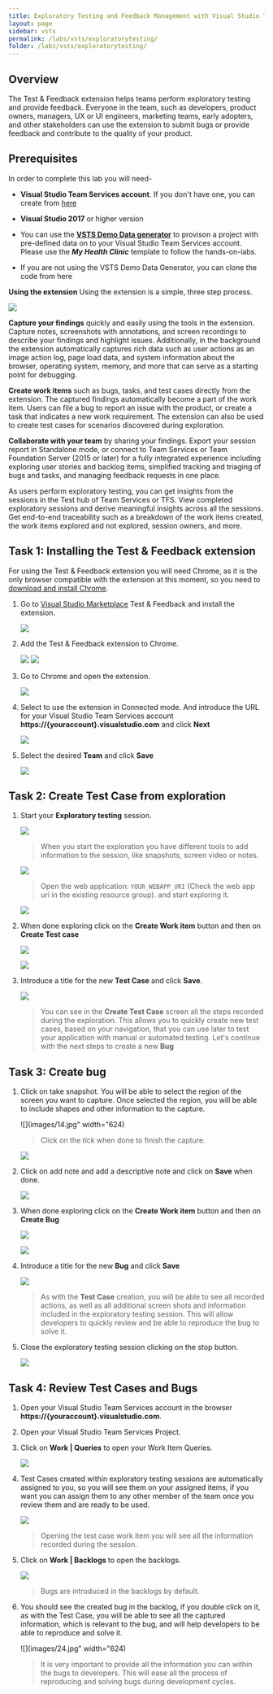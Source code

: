 ```yaml
---
title: Exploratory Testing and Feedback Management with Visual Studio Team Services
layout: page
sidebar: vsts
permalink: /labs/vsts/exploratorytesting/
folder: /labs/vsts/exploratorytesting/
---
```


## Overview

The Test & Feedback extension helps teams perform exploratory testing and provide feedback. Everyone in the team, such as developers, product owners, managers, UX or UI engineers, marketing teams, early adopters, and other stakeholders can use the extension to submit bugs or provide feedback and contribute to the quality of your product.

## Prerequisites

In order to complete this lab you will need-

- **Visual Studio Team Services account**. If you don't have one, you can create from [here](https://www.visualstudio.com)

- **Visual Studio 2017** or higher version

- You can use the **[VSTS Demo Data generator](http://vstsdemogenerator.azurewebsites.net/Environment/Create)** to provison a project with pre-defined data on to your Visual Studio Team Services account. Please use the ***My Health Clinic*** template to follow the hands-on-labs.

- If you are not using the VSTS Demo Data Generator, you can clone the code from here

**Using the extension**
Using the extension is a simple, three step process.

![](images/1.png)

**Capture your findings** quickly and easily using the tools in the extension. Capture notes, screenshots with annotations, and screen recordings to describe your findings and highlight issues. Additionally, in the background the extension automatically captures rich data such as user actions as an image action log, page load data, and system information about the browser, operating system, memory, and more that can serve as a starting point for debugging.

**Create work items** such as bugs, tasks, and test cases directly from the extension. The captured findings automatically become a part of the work item. Users can file a bug to report an issue with the product, or create a task that indicates a new work requirement. The extension can also be used to create test cases for scenarios discovered during exploration.

**Collaborate with your team** by sharing your findings. Export your session report in Standalone mode, or connect to Team Services or Team Foundation Server (2015 or later) for a fully integrated experience including exploring user stories and backlog items, simplified tracking and triaging of bugs and tasks, and managing feedback requests in one place.

As users perform exploratory testing, you can get insights from the sessions in the Test hub of Team Services or TFS. View completed exploratory sessions and derive meaningful insights across all the sessions. Get end-to-end traceability such as a breakdown of the work items created, the work items explored and not explored, session owners, and more.

## Task 1: Installing the Test & Feedback extension

For using the Test & Feedback extension you will need Chrome, as it is the only browser compatible with the extension at this moment, so you need to [download and install Chrome](https://www.google.com/chrome/browser/desktop/).

1. Go to [Visual Studio Marketplace](https://marketplace.visualstudio.com/items?itemName=ms.vss-exploratorytesting-web/) Test & Feedback</a> and install the extension.

    ![](images/2.png)

1. Add the Test & Feedback extension to Chrome.

    ![](images/3.png)
    ![](images/4.png)

1. Go to Chrome and open the extension.

    ![](images/5.png)

1. Select to use the extension in Connected mode. And introduce the URL for your Visual Studio Team Services account **https://{youraccount}.visualstudio.com** and click **Next**

    ![](images/6.jpg)

1. Select the desired **Team** and click **Save**

    ![](images/7.jpg)

## Task 2: Create Test Case from exploration

1. Start your **Exploratory testing** session.

    ![](images/8.png)

    >When you start the exploration you have different tools to add information to the session, like snapshots, screen video or notes.

    ![](images/9.png)

    > Open the web application: `YOUR_WEBAPP_URI` (Check the web app uri in the existing resource group). and start exploring it.

    ![](images/10.png)

1. When done exploring click on the **Create Work item** button and then on **Create Test case**

    ![](images/11.jpg)

    ![](images/12.jpg)

1. Introduce a title for the new **Test Case** and click **Save**.

    ![](images/13.jpg)

    > You can see in the **Create Test Case** screen all the steps recorded during the exploration. This allows you to quickly create new test cases, based on your navigation, that you can use later to test your application with manual or automated testing.
    > Let's continue with the next steps to create a new **Bug**

## Task 3: Create bug

1. Click on take snapshot. You will be able to select the region of the screen you want to capture. Once selected the region, you will be able to include shapes and other information to the capture.

   ![](images/14.jpg" width="624)

    > Click on the *tick* when done to finish the capture.

    ![](images/15.jpg)

1. Click on add note and add a descriptive note and click on **Save** when done.

    ![](images/16.jpg)

1. When done exploring click on the **Create Work item** button and then on **Create Bug**

    ![](images/17.jpg)

    ![](images/18.jpg)

1. Introduce a title for the new **Bug** and click **Save**

    ![](images/19.jpg)

    > As with the **Test Case** creation, you will be able to see all recorded actions, as well as all additional screen shots and information included in the exploratory testing session.
    > This will allow developers to quickly review and be able to reproduce the bug to solve it.

1. Close the exploratory testing session clicking on the stop button.

    ![](images/20.jpg)

## Task 4: Review Test Cases and Bugs

1. Open your Visual Studio Team Services account in the browser  **https://{youraccount}.visualstudio.com**.

1. Open your Visual Studio Team Services Project.

1. Click on **Work \| Queries** to open your Work Item Queries.

    ![](images/21.jpg)

1. Test Cases created within exploratory testing sessions are automatically assigned to you, so you will see them on your assigned items, if you want you can assign them to any other member of the team once you review them and are ready to be used.

    ![](images/22.jpg)

    > Opening the test case work item you will see all the information recorded during the session.

1. Click on **Work \| Backlogs** to open the backlogs.

    ![](images/23.jpg)

    > Bugs are introduced in the backlogs by default.

1. You should see the created bug in the backlog, if you double click on it, as with the Test Case, you will be able to see all the captured information, which is relevant to the bug, and will help developers to be able to reproduce and solve it.

    ![](images/24.jpg" width="624)

    > It is very important to provide all the information you can within the bugs to developers. This will ease all the process of reproducing and solving bugs during development cycles.
